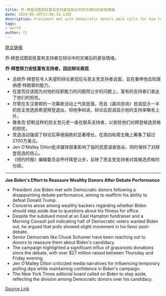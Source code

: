 ```yaml
---
title: 乔·拜登试图安抚富有支持者在辩论中的灾难后的紧张情绪。
date: 2024-06-29T23:06:34.138Z
description: President met with Democratic donors amid calls for him to step aside over concerns about his fitness
tags: 
- world
author: ft
---
```


[原文链接](https://ft.com/content/6ea20937-0b0b-4091-8b5b-711f023d2133)

乔·拜登试图安抚富有支持者在辩论中的灾难后的紧张情绪。

**乔·拜登努力安抚富有支持者，回应辩论表现**

- 总统乔·拜登在令人失望的辩论表现后与民主党支持者会面，旨在重申他击败唐纳德·特朗普的能力。
- 在是否应该因为对他的任职能力的问题而让步的问题上，富有的支持者们表达了他们的担忧。
- 尽管在东汉普顿的一次筹款活动上气氛低落，而且《晨间咨询》民调显示一半的民主党选民希望拜登退出，但他争辩说，辩论后民调显示他的支持率略有上升。
- 像查克·舒默这样的民主党元老一直在联系支持者，以安抚他们对拜登候选资格的担忧。
- 竞选活动强调了辩论后草根捐款的显著增长，在周四和周五晚上筹集了超过2700万美元。
- Jen O’Malley Dillon批评媒体叙事影响了临时民意调查低谷，同时保持了对拜登竞选的信心。
- 《纽约时报》编辑委员会呼吁拜登让步，反映了民主党支持者对其候选资格的分歧。

---

 **Joe Biden's Effort to Reassure Wealthy Donors After Debate Performance**

- President Joe Biden met with Democratic donors following a disappointing debate performance, aiming to reaffirm his ability to defeat Donald Trump.
- Concerns arose among wealthy backers regarding whether Biden should step aside due to questions about his fitness for office.
- Despite the subdued mood at an East Hampton fundraiser and a Morning Consult poll indicating half of Democratic voters wanted Biden out, he argued that polls showed slight movement in his favor post-debate.
- Senior Democrats like Chuck Schumer have been reaching out to donors to reassure them about Biden's candidacy.
- The campaign highlighted a significant influx of grassroots donations since the debate, with over $27 million raised between Thursday and Friday evening.
- Jen O’Malley Dillon criticized media narratives for influencing temporary polling dips while maintaining confidence in Biden's campaign.
- The New York Times editorial board called on Biden to step aside, reflecting the division among Democratic donors over his candidacy.

[Source Link](https://ft.com/content/6ea20937-0b0b-4091-8b5b-711f023d2133)

